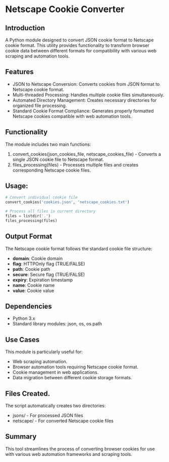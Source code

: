 # Netscape Cookie Converter

## Introduction
A Python module designed to convert JSON cookie format to Netscape cookie format. This utility provides functionality to transform browser cookie data between different formats for compatibility with various web scraping and automation tools.

## Features
- JSON to Netscape Conversion: Converts cookies from JSON format to Netscape cookie format.
- Multi-threaded Processing: Handles multiple cookie files simultaneously.
- Automated Directory Management: Creates necessary directories for organized file processing.
- Standard Cookie Format Compliance: Generates properly formatted Netscape cookies compatible with web automation tools.

## Functionality
The module includes two main functions:

1. convert_cookies(json_cookies_file, netscape_cookies_file) - Converts a single JSON cookie file to Netscape format.
2. files_processing(files) - Processes multiple files and creates corresponding Netscape cookie files.

## Usage:
```python
# Convert individual cookie file
convert_cookies('cookies.json', 'netscape_cookies.txt')

# Process all files in current directory
files = listdir('.')
files_processing(files)
```

## Output Format
The Netscape cookie format follows the standard cookie file structure:

- **domain**: Cookie domain
- **flag**: HTTPOnly flag (TRUE/FALSE)
- **path**: Cookie path
- **secure**: Secure flag (TRUE/FALSE)
- **expiry**: Expiration timestamp
- **name**: Cookie name
- **value**: Cookie value

## Dependencies
- Python 3.x
- Standard library modules: json, os, os.path

## Use Cases
This module is particularly useful for:

- Web scraping automation.
- Browser automation tools requiring Netscape cookie format.
- Cookie management in web applications.
- Data migration between different cookie storage formats.

## Files Created.
The script automatically creates two directories:

- jsons/ - For processed JSON files
- netscape/ - For converted Netscape cookie files

## Summary

This tool streamlines the process of converting browser cookies for use with various web automation frameworks and scraping tools.



